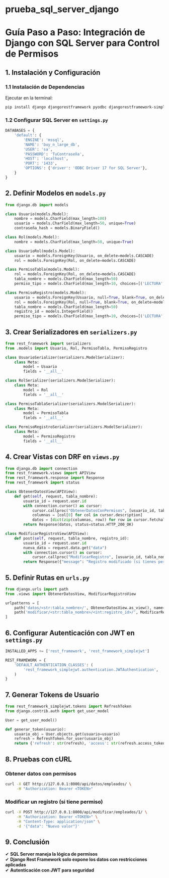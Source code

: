 # prueba_sql_server_django

# Guía Paso a Paso: Integración de Django con SQL Server para Control de Permisos

## 1. Instalación y Configuración

### 1.1 Instalación de Dependencias
Ejecutar en la terminal:
```bash
pip install django djangorestframework pyodbc djangorestframework-simplejwt
```

### 1.2 Configurar SQL Server en `settings.py`
```python
DATABASES = {
    'default': {
        'ENGINE': 'mssql',
        'NAME': 'buy_n_large_db',
        'USER': 'sa',
        'PASSWORD': 'TuContraseña',
        'HOST': 'localhost',
        'PORT': '1433',
        'OPTIONS': {'driver': 'ODBC Driver 17 for SQL Server'},
    }
}
```

## 2. Definir Modelos en `models.py`
```python
from django.db import models

class Usuario(models.Model):
    nombre = models.CharField(max_length=100)
    usuario = models.CharField(max_length=50, unique=True)
    contraseña_hash = models.BinaryField()

class Rol(models.Model):
    nombre = models.CharField(max_length=50, unique=True)

class UsuarioRol(models.Model):
    usuario = models.ForeignKey(Usuario, on_delete=models.CASCADE)
    rol = models.ForeignKey(Rol, on_delete=models.CASCADE)

class PermisoTabla(models.Model):
    rol = models.ForeignKey(Rol, on_delete=models.CASCADE)
    tabla_nombre = models.CharField(max_length=50)
    permiso_tipo = models.CharField(max_length=10, choices=[('LECTURA', 'LECTURA'), ('ESCRITURA', 'ESCRITURA')])

class PermisoRegistro(models.Model):
    usuario = models.ForeignKey(Usuario, null=True, blank=True, on_delete=models.CASCADE)
    rol = models.ForeignKey(Rol, null=True, blank=True, on_delete=models.CASCADE)
    tabla_nombre = models.CharField(max_length=50)
    registro_id = models.IntegerField()
    permiso_tipo = models.CharField(max_length=10, choices=[('LECTURA', 'LECTURA'), ('ESCRITURA', 'ESCRITURA')])
```

## 3. Crear Serializadores en `serializers.py`
```python
from rest_framework import serializers
from .models import Usuario, Rol, PermisoTabla, PermisoRegistro

class UsuarioSerializer(serializers.ModelSerializer):
    class Meta:
        model = Usuario
        fields = '__all__'

class RolSerializer(serializers.ModelSerializer):
    class Meta:
        model = Rol
        fields = '__all__'

class PermisoTablaSerializer(serializers.ModelSerializer):
    class Meta:
        model = PermisoTabla
        fields = '__all__'

class PermisoRegistroSerializer(serializers.ModelSerializer):
    class Meta:
        model = PermisoRegistro
        fields = '__all__'
```

## 4. Crear Vistas con DRF en `views.py`
```python
from django.db import connection
from rest_framework.views import APIView
from rest_framework.response import Response
from rest_framework import status

class ObtenerDatosView(APIView):
    def get(self, request, tabla_nombre):
        usuario_id = request.user.id
        with connection.cursor() as cursor:
            cursor.callproc("ObtenerDatosConPermisos", [usuario_id, tabla_nombre])
            columnas = [col[0] for col in cursor.description]
            datos = [dict(zip(columnas, row)) for row in cursor.fetchall()]
        return Response(datos, status=status.HTTP_200_OK)

class ModificarRegistroView(APIView):
    def post(self, request, tabla_nombre, registro_id):
        usuario_id = request.user.id
        nueva_data = request.data.get("data")
        with connection.cursor() as cursor:
            cursor.callproc("ModificarRegistro", [usuario_id, tabla_nombre, registro_id, nueva_data])
        return Response({"message": "Registro modificado (si tienes permisos)"}, status=status.HTTP_200_OK)
```

## 5. Definir Rutas en `urls.py`
```python
from django.urls import path
from .views import ObtenerDatosView, ModificarRegistroView

urlpatterns = [
    path('datos/<str:tabla_nombre>/', ObtenerDatosView.as_view(), name='obtener_datos'),
    path('modificar/<str:tabla_nombre>/<int:registro_id>/', ModificarRegistroView.as_view(), name='modificar_registro'),
]
```

## 6. Configurar Autenticación con JWT en `settings.py`
```python
INSTALLED_APPS += ['rest_framework', 'rest_framework_simplejwt']

REST_FRAMEWORK = {
    'DEFAULT_AUTHENTICATION_CLASSES': (
        'rest_framework_simplejwt.authentication.JWTAuthentication',
    )
}
```

## 7. Generar Tokens de Usuario
```python
from rest_framework_simplejwt.tokens import RefreshToken
from django.contrib.auth import get_user_model

User = get_user_model()

def generar_token(usuario):
    usuario_obj = User.objects.get(usuario=usuario)
    refresh = RefreshToken.for_user(usuario_obj)
    return {'refresh': str(refresh), 'access': str(refresh.access_token)}
```

## 8. Pruebas con cURL
### Obtener datos con permisos
```bash
curl -X GET http://127.0.0.1:8000/api/datos/empleados/ \
     -H "Authorization: Bearer <TOKEN>"
```

### Modificar un registro (si tiene permiso)
```bash
curl -X POST http://127.0.0.1:8000/api/modificar/empleados/1/ \
     -H "Authorization: Bearer <TOKEN>" \
     -H "Content-Type: application/json" \
     -d '{"data": "Nuevo valor"}'
```

## 9. Conclusión
✔ **SQL Server maneja la lógica de permisos**  
✔ **Django Rest Framework solo expone los datos con restricciones aplicadas**  
✔ **Autenticación con JWT para seguridad**

